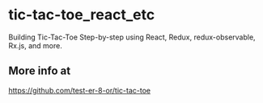 # tic-tac-toe_react_etc
Building Tic-Tac-Toe Step-by-step using React, Redux, redux-observable, Rx.js, and more.

## More info at
https://github.com/test-er-8-or/tic-tac-toe

